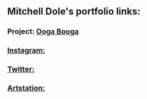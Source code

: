 ## Mitchell Dole's portfolio links:


### Project: [Ooga Booga](https://www.youtube.com/watch?v=dQw4w9WgXcQ&ab_channel=RickAstleyVEVO)

### [Instagram:](https://www.instagram.com/icepilloww/)

### [Twitter:](https://twitter.com/Icepillow3)

### [Artstation:](https://www.artstation.com/icepillow)

